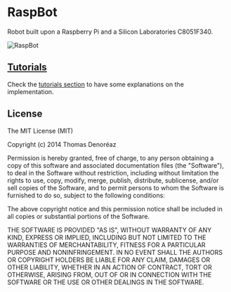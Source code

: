 RaspBot
=======

Robot built upon a Raspberry Pi and a Silicon Laboratories C8051F340.

![RaspBot](https://github.com/ThmX/RaspBot/raw/master/Tutorials/RaspBot.png "RaspBot")

## [Tutorials](https://github.com/ThmX/RaspBot/tree/master/Tutorials)
Check the [tutorials section](https://github.com/ThmX/RaspBot/tree/master/Tutorials) to have some explanations on the implementation.

## License

The MIT License (MIT)

Copyright (c) 2014 Thomas Denoréaz

Permission is hereby granted, free of charge, to any person obtaining a copy of
this software and associated documentation files (the "Software"), to deal in
the Software without restriction, including without limitation the rights to
use, copy, modify, merge, publish, distribute, sublicense, and/or sell copies of
the Software, and to permit persons to whom the Software is furnished to do so,
subject to the following conditions:

The above copyright notice and this permission notice shall be included in all
copies or substantial portions of the Software.

THE SOFTWARE IS PROVIDED "AS IS", WITHOUT WARRANTY OF ANY KIND, EXPRESS OR
IMPLIED, INCLUDING BUT NOT LIMITED TO THE WARRANTIES OF MERCHANTABILITY, FITNESS
FOR A PARTICULAR PURPOSE AND NONINFRINGEMENT. IN NO EVENT SHALL THE AUTHORS OR
COPYRIGHT HOLDERS BE LIABLE FOR ANY CLAIM, DAMAGES OR OTHER LIABILITY, WHETHER
IN AN ACTION OF CONTRACT, TORT OR OTHERWISE, ARISING FROM, OUT OF OR IN
CONNECTION WITH THE SOFTWARE OR THE USE OR OTHER DEALINGS IN THE SOFTWARE.